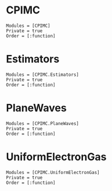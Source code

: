 # CPIMC

```@autodocs
Modules = [CPIMC]
Private = true
Order = [:function]
```

# Estimators

```@autodocs
Modules = [CPIMC.Estimators]
Private = true
Order = [:function]
```


# PlaneWaves

```@autodocs
Modules = [CPIMC.PlaneWaves]
Private = true
Order = [:function]
```


# UniformElectronGas

```@autodocs
Modules = [CPIMC.UniformElectronGas]
Private = true
Order = [:function]
```

